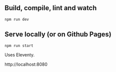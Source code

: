## Build, compile, lint and watch

`npm run dev`

## Serve locally (or on Github Pages)

`npm run start`

Uses Eleventy.

http://localhost:8080
